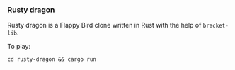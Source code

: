 ### Rusty dragon

Rusty dragon is a Flappy Bird clone written in Rust with the help of `bracket-lib`.

To play:
```
cd rusty-dragon && cargo run
```

[](https://github.com/petrostrak/rusty-dragon/imgs/blob/main/rusty-1.png)

[](https://github.com/petrostrak/rusty-dragon/imgs/blob/main/rusty-2.png)